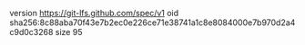 version https://git-lfs.github.com/spec/v1
oid sha256:8c88aba70f43e7b2ec0e226ce71e38741a1c8e8084000e7b970d2a4c9d0c3268
size 95
